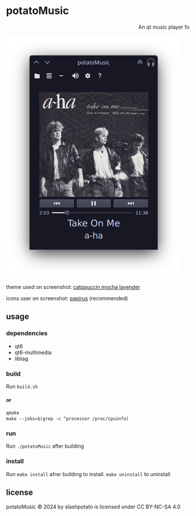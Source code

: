 # potatoMusic
<marquee>An qt music player for linux</marquee>

![screenshot1](https://github.com/slashpotato/potatoMusic/blob/master/screenshot1.png?raw=true)

theme used on screenshot: [catppuccin mocha lavender](https://github.com/catppuccin/kde)

icons user on screenshot: [papirus](https://github.com/PapirusDevelopmentTeam/papirus-icon-theme) (recommended)
## usage
### dependencies 
- qt6
- qt6-multimedia
- libtag
### build
Run `build.sh`

#### **or**
```shell
qmake
make --jobs=$(grep -c ^processor /proc/cpuinfo)
```
### run
Run `./potatoMusic` after building
### install
Run `make install` afrer building to install. `make uninstall` to uninstall
## license
potatoMusic © 2024 by slashpotato is licensed under CC BY-NC-SA 4.0 
